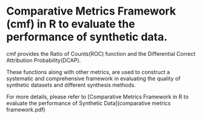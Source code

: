 # Comparative Metrics Framework (cmf) in R to evaluate the performance of synthetic data. 

cmf provides the Ratio of Counts(ROC) function and the Differential Correct Attribution Probability(DCAP). 

These functions along with other metrics, are used to construct a systematic and comprehensive framework in evaluating the quality of synthetic datasets and different synthesis methods. 

For more details, please refer to [Comparative Metrics Framework in R to evaluate the performance of Synthetic Data](comparative metrics framework.pdf) 
